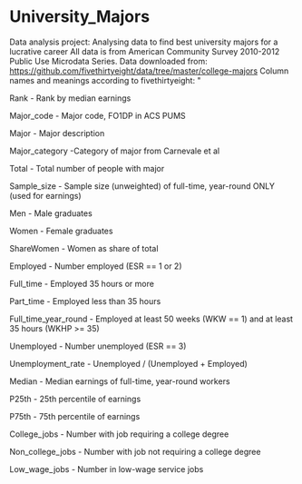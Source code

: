 # University_Majors
Data analysis project: Analysing data to find best university majors for a lucrative career
All data is from American Community Survey 2010-2012 Public Use Microdata Series.
Data downloaded from: https://github.com/fivethirtyeight/data/tree/master/college-majors
Column names and meanings according to fivethirtyeight:
"

Rank - Rank by median earnings

Major_code - Major code, FO1DP in ACS PUMS

Major -	Major description

Major_category -Category of major from Carnevale et al

Total -	Total number of people with major

Sample_size - Sample size (unweighted) of full-time, year-round ONLY (used for earnings)

Men	- Male graduates

Women	- Female graduates

ShareWomen	- Women as share of total

Employed	- Number employed (ESR == 1 or 2)

Full_time	- Employed 35 hours or more

Part_time	- Employed less than 35 hours

Full_time_year_round	- Employed at least 50 weeks (WKW == 1) and at least 35 hours (WKHP >= 35)

Unemployed	- Number unemployed (ESR == 3)

Unemployment_rate - 	Unemployed / (Unemployed + Employed)

Median	- Median earnings of full-time, year-round workers

P25th	- 25th percentile of earnings

P75th	- 75th percentile of earnings

College_jobs	- Number with job requiring a college degree

Non_college_jobs	- Number with job not requiring a college degree

Low_wage_jobs	- Number in low-wage service jobs

